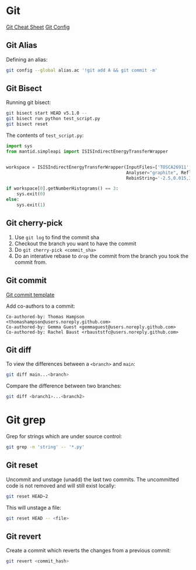 # Git

[Git Cheat Sheet](https://education.github.com/git-cheat-sheet-education.pdf)
[Git Config](https://developer.mantidproject.org/GitConfig.html)

## Git Alias

Defining an alias:

```sh
git config --global alias.ac '!git add A && git commit -m'
```

## Git Bisect

Running git bisect:

```sh
git bisect start HEAD v5.1.0 --
git bisect run python test_script.py
git bisect reset
```

The contents of ``test_script.py``:

```py
import sys
from mantid.simpleapi import ISISIndirectEnergyTransferWrapper


workspace = ISISIndirectEnergyTransferWrapper(InputFiles=['TOSCA26911', 'TOSCA26912', 'TOSCA26913'], Instrument="TOSCA",
                                              Analyser="graphite", Reflection="002", SpectraRange=[1, 140],
                                              RebinString='-2.5,0.015,3,-0.005,1000', SumFiles=True)

if workspace[0].getNumberHistograms() == 3:
    sys.exit(0)
else:
    sys.exit(1)
```

## Git cherry-pick

1. Use ``git log`` to find the commit sha
2. Checkout the branch you want to have the commit
3. Do ``git cherry-pick <commit_sha>``
4. Do an interative rebase to ``drop`` the commit from the branch you took the commit from.

## Git commit

[Git commit template](https://gist.github.com/lisawolderiksen/a7b99d94c92c6671181611be1641c733)

Add co-authors to a commit:

```
Co-authored-by: Thomas Hampson <thomashampson@users.noreply.github.com>
Co-authored-by: Gemma Guest <gemmaguest@users.noreply.github.com>
Co-authored-by: Rachel Baust <rbauststfc@users.noreply.github.com>
```

## Git diff

To view the differences between a ``<branch>`` and ``main``:

```sh
git diff main...<branch>
```

Compare the difference between two branches:

```sh
git diff <branch1>...<branch2>
```

# Git grep 

Grep for strings which are under source control:

```sh
git grep -n 'string' -- '*.py'
```

## Git reset

Uncommit and unstage (unadd) the last two commits. The uncommitted code is not removed and will still exist locally:

```sh
git reset HEAD~2
```

This will unstage a file:

```sh
git reset HEAD -- <file>
```

## Git revert

Create a commit which reverts the changes from a previous commit:

```sh
git revert <commit_hash>
```
